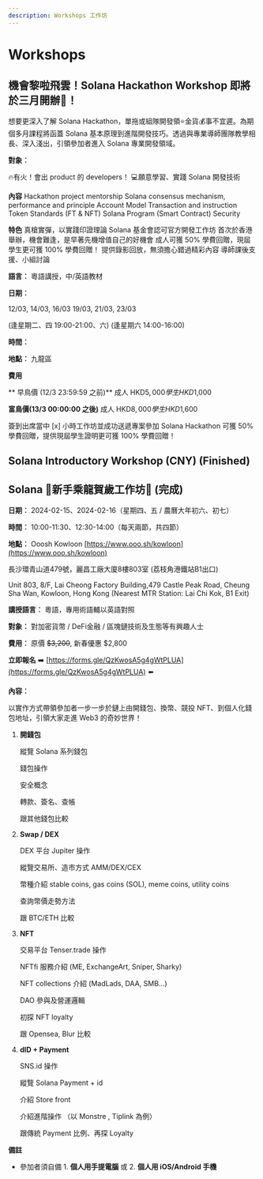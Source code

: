 ```yaml
---
description: Workshops 工作坊
---
```


# Workshops

## 機會黎啦飛雲！Solana Hackathon Workshop 即將於三月開辦🤩！

想要更深入了解 Solana Hackathon，單拖或組隊開發領⭐金貨💰事不宜遲。為期個多月課程將函蓋 Solana 基本原理到進階開發技巧。透過與專業導師團隊教學相長、深入淺出，引領參加者進入 Solana 專業開發領域。

**對象︰**

🔥有火！會出 product 的 developers！
💻願意學習、實踐 Solana 開發技術

**內容**
Hackathon project mentorship
Solana consensus mechanism, performance and principle
Account Model
Transaction and instruction
Token Standards (FT & NFT)
Solana Program (Smart Contract)
Security

**特色**
真槍實彈，以實踐印證理論
Solana 基金會認可官方開發工作坊
首次於香港舉辦，機會難逢，是早著先機增值自己的好機會
成人可獲 50% 學費回贈，現屆學生更可獲 100% 學費回贈！
提供錄影回放，無須擔心錯過精彩內容
導師課後支援、小組討論


**語言︰** 粵語講授，中/英語教材

**日期︰**

12/03, 14/03, 16/03
19/03, 21/03, 23/03

(逢星期二、四 19:00-21:00、六)
(逢星期六 14:00-16:00)


**時間︰** 

**地點︰** 九龍區

**費用**

** 早鳥價 (12/3 23:59:59  之前)**
成人 HKD$5,000
學生 HKD$1,000

**富鳥價(13/3 00:00:00 之後)**
成人 HKD$8,000
學生 HKD$1,600

簽到出席當中 [x] 小時工作坊並成功送遞專案參加 Solana Hackathon 可獲 50% 學費回贈，提供現屆學生證明更可獲 100% 學費回贈！



## Solana Introductory Workshop (CNY) (Finished)

## Solana 🧧新手乘龍賀歲工作坊🐉 (完成)

**日期︰** 2024-02-15、2024-02-16（星期四、五 / 農曆大年初六、初七）

**時間︰** 10:00-11:30、12:30-14:00（每天兩節，共四節）

**地點︰** Ooosh Kowloon [https://www.ooo.sh/kowloon](https://www.ooo.sh/kowloon)

  長沙環青山道479號，麗昌工廠大廈8樓803室 (荔枝角港鐵站B1出口)

  Unit 803, 8/F, Lai Cheong Factory Building,479 Castle Peak Road, Cheung Sha Wan, Kowloon, Hong Kong   (Nearest MTR Station: Lai Chi Kok, B1 Exit)

**講授語言︰** 粵語，專用術語輔以英語對照

**對象︰** 對加密貨幣 / DeFi金融 / 區塊鏈技術及生態等有興趣人士

**費用︰** 原價 ~~$3,200~~, 新春優惠 $2,800

**立即報名** ➡️ [https://forms.gle/QzKwosA5g4gWtPLUA](https://forms.gle/QzKwosA5g4gWtPLUA) ⬅️

**內容︰**

以實作方式帶領參加者一步一步於鏈上由開錢包、換幣、競投 NFT、到個人化錢包地址，引領大家走進 Web3 的奇妙世界！

1.  **開錢包**

    縱覽 Solana 系列錢包

    錢包操作

    安全概念

    轉款、簽名、查帳

    跟其他錢包比較
2.  **Swap / DEX**

    DEX 平台 Jupiter 操作

    縱覽交易所、造市方式 AMM/DEX/CEX

    幣種介紹 stable coins, gas coins (SOL), meme coins, utility coins

    查詢幣價走勢方法

    跟 BTC/ETH 比較
3.  **NFT**

    交易平台 Tenser.trade 操作

    NFTfi 服務介紹 (ME, ExchangeArt, Sniper, Sharky)

    NFT collections 介紹 (MadLads, DAA, SMB...)

    DAO 參與及營運邏輯

    初探 NFT loyalty

    跟 Opensea, Blur 比較
4.  **dID + Payment**

    SNS.id 操作

    縱覽 Solana Payment + id

    介紹 Store front

    介紹進階操作 （以 Monstre , Tiplink 為例）

    跟傳統 Payment 比例、再探 Loyalty

**備註**

* 參加者須自備 1. **個人用手提電腦** 或 2. **個人用 iOS/Android 手機**

